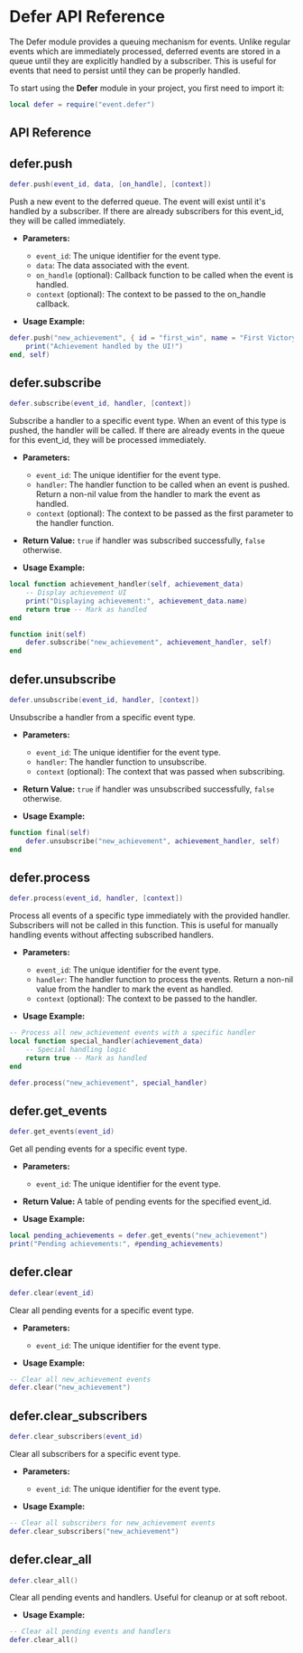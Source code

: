 # Defer API Reference

The Defer module provides a queuing mechanism for events. Unlike regular events which are immediately processed, deferred events are stored in a queue until they are explicitly handled by a subscriber. This is useful for events that need to persist until they can be properly handled.

To start using the **Defer** module in your project, you first need to import it:

```lua
local defer = require("event.defer")
```

## API Reference

**defer.push**
---
```lua
defer.push(event_id, data, [on_handle], [context])
```
Push a new event to the deferred queue. The event will exist until it's handled by a subscriber. If there are already subscribers for this event_id, they will be called immediately.

- **Parameters:**
  - `event_id`: The unique identifier for the event type.
  - `data`: The data associated with the event.
  - `on_handle` (optional): Callback function to be called when the event is handled.
  - `context` (optional): The context to be passed to the on_handle callback.

- **Usage Example:**

```lua
defer.push("new_achievement", { id = "first_win", name = "First Victory" }, function(self)
    print("Achievement handled by the UI!")
end, self)
```

**defer.subscribe**
---
```lua
defer.subscribe(event_id, handler, [context])
```
Subscribe a handler to a specific event type. When an event of this type is pushed, the handler will be called. If there are already events in the queue for this event_id, they will be processed immediately.

- **Parameters:**
  - `event_id`: The unique identifier for the event type.
  - `handler`: The handler function to be called when an event is pushed. Return a non-nil value from the handler to mark the event as handled.
  - `context` (optional): The context to be passed as the first parameter to the handler function.

- **Return Value:** `true` if handler was subscribed successfully, `false` otherwise.

- **Usage Example:**

```lua
local function achievement_handler(self, achievement_data)
    -- Display achievement UI
    print("Displaying achievement:", achievement_data.name)
    return true -- Mark as handled
end

function init(self)
    defer.subscribe("new_achievement", achievement_handler, self)
end
```

**defer.unsubscribe**
---
```lua
defer.unsubscribe(event_id, handler, [context])
```
Unsubscribe a handler from a specific event type.

- **Parameters:**
  - `event_id`: The unique identifier for the event type.
  - `handler`: The handler function to unsubscribe.
  - `context` (optional): The context that was passed when subscribing.

- **Return Value:** `true` if handler was unsubscribed successfully, `false` otherwise.

- **Usage Example:**

```lua
function final(self)
    defer.unsubscribe("new_achievement", achievement_handler, self)
end
```

**defer.process**
---
```lua
defer.process(event_id, handler, [context])
```
Process all events of a specific type immediately with the provided handler. Subscribers will not be called in this function. This is useful for manually handling events without affecting subscribed handlers.

- **Parameters:**
  - `event_id`: The unique identifier for the event type.
  - `handler`: The handler function to process the events. Return a non-nil value from the handler to mark the event as handled.
  - `context` (optional): The context to be passed to the handler.

- **Usage Example:**

```lua
-- Process all new_achievement events with a specific handler
local function special_handler(achievement_data)
    -- Special handling logic
    return true -- Mark as handled
end

defer.process("new_achievement", special_handler)
```

**defer.get_events**
---
```lua
defer.get_events(event_id)
```
Get all pending events for a specific event type.

- **Parameters:**
  - `event_id`: The unique identifier for the event type.

- **Return Value:** A table of pending events for the specified event_id.

- **Usage Example:**

```lua
local pending_achievements = defer.get_events("new_achievement")
print("Pending achievements:", #pending_achievements)
```

**defer.clear**
---
```lua
defer.clear(event_id)
```
Clear all pending events for a specific event type.

- **Parameters:**
  - `event_id`: The unique identifier for the event type.

- **Usage Example:**

```lua
-- Clear all new_achievement events
defer.clear("new_achievement")
```

**defer.clear_subscribers**
---
```lua
defer.clear_subscribers(event_id)
```
Clear all subscribers for a specific event type.

- **Parameters:**
  - `event_id`: The unique identifier for the event type.

- **Usage Example:**

```lua
-- Clear all subscribers for new_achievement events
defer.clear_subscribers("new_achievement")
```

**defer.clear_all**
---
```lua
defer.clear_all()
```
Clear all pending events and handlers. Useful for cleanup or at soft reboot.

- **Usage Example:**

```lua
-- Clear all pending events and handlers
defer.clear_all()
```
